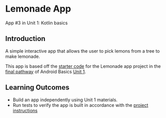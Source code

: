 # Lemonade App
App \#3 in Unit 1: Kotlin basics

## Introduction
A simple interactive app that allows the user to pick lemons from a tree to
make lemonade.

This app is based off the [starter code](https://github.com/google-developer-training/android-basics-kotlin-lemonade-app/tree/d54d206c52d86d8f57b3126c821e3d2f2077c274) for the Lemonade app project in the [final pathway](https://developer.android.com/courses/pathways/android-basics-kotlin-four) of Android Basics [Unit 1](https://developer.android.com/courses/android-basics-kotlin/unit-1).

## Learning Outcomes
- Build an app independently using Unit 1 materials.
- Run tests to verify the app is built in accordance with the [project instructions](https://developer.android.com/codelabs/basic-android-kotlin-training-project-lemonade)
